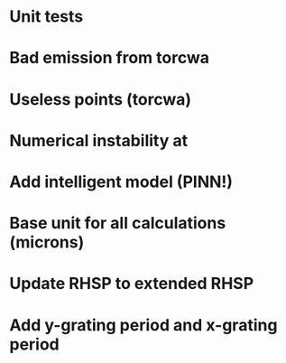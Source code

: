 # Unit tests
# Bad emission from torcwa
# Useless points (torcwa)
# Numerical instability at 
# Add intelligent model (PINN!)
# Base unit for all calculations (microns)
# Update RHSP to extended RHSP
# Add y-grating period and x-grating period